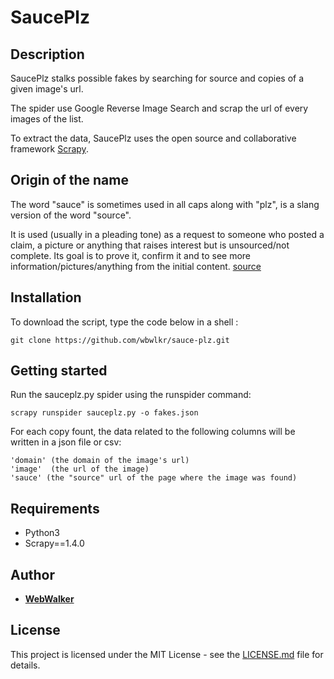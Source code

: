 # SaucePlz

## Description

SaucePlz stalks possible fakes by searching for source and copies of a given image's url.

The spider use Google Reverse Image Search and scrap the url of every images of the list.

To extract the data, SaucePlz uses the open source and collaborative framework [Scrapy](https://github.com/scrapy/scrapy).

## Origin of the name

The word "sauce" is sometimes used in all caps along with "plz", is a slang version of the word "source".

It is used (usually in a pleading tone) as a request to someone who posted a claim, a picture or anything that raises interest but is unsourced/not complete. Its goal is to prove it, confirm it and to see more information/pictures/anything from the initial content. [source](http://knowyourmeme.com/memes/sauce)


## Installation

To download the script, type the code below in a shell :

```shell
git clone https://github.com/wbwlkr/sauce-plz.git
```

## Getting started

Run the sauceplz.py spider using the runspider command:

```shell
scrapy runspider sauceplz.py -o fakes.json
```

For each copy fount, the data related to the following columns will be written in a json file or csv:

```
'domain' (the domain of the image's url)
'image'  (the url of the image)
'sauce' (the "source" url of the page where the image was found)
```

## Requirements

 * Python3
 * Scrapy==1.4.0

## Author

* **[WebWalker](https://github.com/wbwlkr)**

## License

This project is licensed under the MIT License - see the [LICENSE.md](LICENSE.md) file for details.
